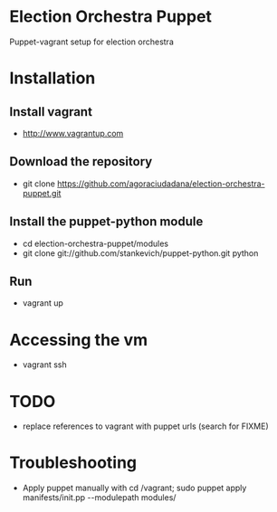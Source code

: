 Election Orchestra Puppet
===========

Puppet-vagrant setup for election orchestra

Installation
===========

Install vagrant
---------
* http://www.vagrantup.com

Download the repository
---------
*	git clone https://github.com/agoraciudadana/election-orchestra-puppet.git

Install the puppet-python module
---------
* cd election-orchestra-puppet/modules
* git clone git://github.com/stankevich/puppet-python.git python

Run
---------
* vagrant up

Accessing the vm
===========
* vagrant ssh

TODO
===========
* replace references to vagrant with puppet urls (search for FIXME)

Troubleshooting
===========

* Apply puppet manually with cd /vagrant; sudo puppet apply manifests/init.pp --modulepath modules/
